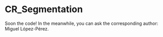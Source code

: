 # CR_Segmentation

Soon the code! In the meanwhile, you can ask the corresponding author: Miguel López-Pérez.
